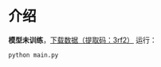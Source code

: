 # 介绍

**模型未训练**，[下载数据（提取码：3rf2）](https://pan.baidu.com/s/1buWIowb-PWSCr7nqRiHd5Q ) 运行：

```python
python main.py
```


